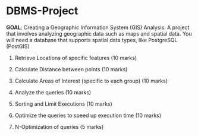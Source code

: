 # DBMS-Project

**GOAL**:
        Creating a Geographic Information System (GIS) Analysis: A project that involves
analyzing geographic data such as maps and spatial data. You will need a
database that supports spatial data types, like PostgreSQL (PostGIS)

1. Retrieve Locations of specific features (10 marks)

2. Calculate Distance between points (10 marks)

3. Calculate Areas of Interest (specific to each group) (10 marks)

4. Analyze the queries (10 marks)

5. Sorting and Limit Executions (10 marks)

6. Optimize the queries to speed up execution time (10 marks)

7. N-Optimization of queries (5 marks)
